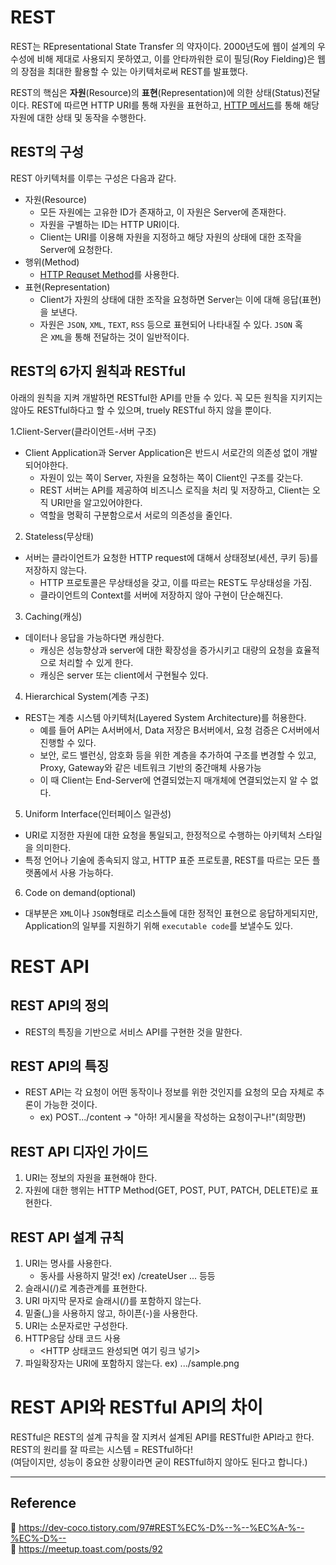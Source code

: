 # REST

REST는 REpresentational State Transfer 의 약자이다.
2000년도에 웹이 설계의 우수성에 비해 제대로 사용되지 못하였고, 이를 안타까워한 로이 필딩(Roy Fielding)은 웹의 장점을 최대한 활용할 수 있는 아키텍처로써 REST를 발표했다.

REST의 핵심은 **자원**(Resource)의 **표현**(Representation)에 의한 상태(Status)전달이다. REST에 따르면 HTTP URI를 통해 자원을 표현하고, [HTTP 메서드](https://github.com/da-in/tech-interview-study/blob/main/CS%20Deep%20Dive/Web/HTTP%20Request%20Method.md)를 통해 해당 자원에 대한 상태 및 동작을 수행한다.

## REST의 구성

REST 아키텍처를 이루는 구성은 다음과 같다.

- 자원(Resource)
  - 모든 자원에는 고유한 ID가 존재하고, 이 자원은 Server에 존재한다.
  - 자원을 구별하는 ID는 HTTP URI이다.
  - Client는 URI를 이용해 자원을 지정하고 해당 자원의 상태에 대한 조작을 Server에 요청한다.
- 행위(Method)
  - [HTTP Requset Method](https://github.com/da-in/tech-interview-study/blob/main/CS%20Deep%20Dive/Web/HTTP%20Request%20Method.md)를 사용한다.
- 표현(Representation)
  - Client가 자원의 상태에 대한 조작을 요청하면 Server는 이에 대해 응답(표현)을 보낸다.
  - 자원은 `JSON`, `XML`, `TEXT`, `RSS` 등으로 표현되어 나타내질 수 있다. `JSON` 혹은 `XML`을 통해 전달하는 것이 일반적이다.

## REST의 6가지 원칙과 RESTful

아래의 원칙을 지켜 개발하면 RESTful한 API를 만들 수 있다. 꼭 모든 원칙을 지키지는 않아도 RESTful하다고 할 수 있으며, truely RESTful 하지 않을 뿐이다.

1.Client-Server(클라이언트-서버 구조)

- Client Application과 Server Application은 반드시 서로간의 의존성 없이 개발되어야한다.
  - 자원이 있는 쪽이 Server, 자원을 요청하는 쪽이 Client인 구조를 갖는다.
  - REST 서버는 API를 제공하여 비즈니스 로직을 처리 및 저장하고, Client는 오직 URI만을 알고있어야한다.
  - 역할을 명확히 구분함으로서 서로의 의존성을 줄인다.

2. Stateless(무상태)

- 서버는 클라이언트가 요청한 HTTP request에 대해서 상태정보(세션, 쿠키 등)를 저장하지 않는다.
  - HTTP 프로토콜은 무상태성을 갖고, 이를 따르는 REST도 무상태성을 가짐.
  - 클라이언트의 Context를 서버에 저장하지 않아 구현이 단순해진다.

3. Caching(캐싱)

- 데이터나 응답을 가능하다면 캐싱한다.
  - 캐싱은 성능향상과 server에 대한 확장성을 증가시키고 대량의 요청을 효율적으로 처리할 수 있게 한다.
  - 캐싱은 server 또는 client에서 구현될수 있다.

4. Hierarchical System(계층 구조)

- REST는 계층 시스템 아키텍처(Layered System Architecture)를 허용한다.
  - 예를 들어 API는 A서버에서, Data 저장은 B서버에서, 요청 검증은 C서버에서 진행할 수 있다.
  - 보안, 로드 밸런싱, 암호화 등을 위한 계층을 추가하여 구조를 변경할 수 있고, Proxy, Gateway와 같은 네트워크 기반의 중간매체 사용가능
  - 이 때 Client는 End-Server에 연결되었는지 매개체에 연결되었는지 알 수 없다.

5. Uniform Interface(인터페이스 일관성)

- URI로 지정한 자원에 대한 요청을 통일되고, 한정적으로 수행하는 아키텍처 스타일을 의미한다.
- 특정 언어나 기술에 종속되지 않고, HTTP 표준 프로토콜, REST를 따르는 모든 플랫폼에서 사용 가능하다.

6. Code on demand(optional)

- 대부분은 `XML`이나 `JSON`형태로 리소스들에 대한 정적인 표현으로 응답하게되지만, Application의 일부를 지원하기 위해 `executable code`를 보낼수도 있다.

# REST API

## REST API의 정의

- REST의 특징을 기반으로 서비스 API를 구현한 것을 말한다.

## REST API의 특징

- REST API는 각 요청이 어떤 동작이나 정보를 위한 것인지를 요청의 모습 자체로 추론이 가능한 것이다.
  - ex) POST.../content -> "아하! 게시물을 작성하는 요청이구나!"(희망편)

## REST API 디자인 가이드

1. URI는 정보의 자원을 표현해야 한다.
2. 자원에 대한 행위는 HTTP Method(GET, POST, PUT, PATCH, DELETE)로 표현한다.

## REST API 설계 규칙

1. URI는 명사를 사용한다.
   - 동사를 사용하지 말것! ex) /createUser ... 등등
2. 슬래시(/)로 계층관계를 표현한다.
3. URI 마지막 문자로 슬래시(/)를 포함하지 않는다.
4. 밑줄(\_)을 사용하지 않고, 하이픈(-)을 사용한다.
5. URI는 소문자로만 구성한다.
6. HTTP응답 상태 코드 사용
   - <HTTP 상태코드 완성되면 여기 링크 넣기>
7. 파일확장자는 URI에 포함하지 않는다. ex) .../sample.png

# REST API와 RESTful API의 차이

RESTful은 REST의 설계 규칙을 잘 지켜서 설계된 API를 RESTful한 API라고 한다.  
REST의 원리를 잘 따르는 시스템 = RESTful하다!  
(여담이지만, 성능이 중요한 상황이라면 굳이 RESTful하지 않아도 된다고 합니다.)

---

## Reference

📄 https://dev-coco.tistory.com/97#REST%EC%-D%--%--%EC%A-%--%EC%-D%--  
📄 https://meetup.toast.com/posts/92
